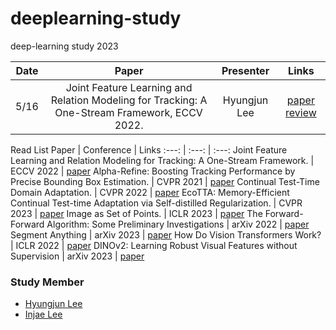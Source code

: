 # deeplearning-study
deep-learning study 2023

Date | Paper | Presenter | Links
:---: | :---: | :---: | :---:
5/16 | Joint Feature Learning and Relation Modeling for Tracking: A One-Stream Framework, ECCV 2022. | Hyungjun Lee | [paper](https://arxiv.org/abs/2203.11991) [review](https://notaai.notion.site/Joint-Feature-Learning-and-Relation-Modeling-for-Tracking-A-One-Stream-Framework-bd00a7851fa3467fb12b2a4ea705cb00)



Read List
Paper | Conference | Links
:---: | :---: | :---:
Joint Feature Learning and Relation Modeling for Tracking: A One-Stream Framework. | ECCV 2022 | [paper](https://arxiv.org/abs/2203.11991)
Alpha-Refine: Boosting Tracking Performance by Precise Bounding Box Estimation. | CVPR 2021 | [paper](https://arxiv.org/abs/2012.06815)
Continual Test-Time Domain Adaptation. | CVPR 2022 | [paper](https://arxiv.org/abs/2203.13591)
EcoTTA: Memory-Efficient Continual Test-time Adaptation via Self-distilled Regularization. | CVPR 2023 | [paper](https://arxiv.org/abs/2303.01904)
Image as Set of Points.  | ICLR 2023 | [paper](https://arxiv.org/abs/2303.01494)
The Forward-Forward Algorithm: Some Preliminary Investigations | arXiv 2022 | [paper](https://arxiv.org/abs/2212.13345)
Segment Anything | arXiv 2023 | [paper](https://arxiv.org/abs/2304.02643)
How Do Vision Transformers Work? | ICLR 2022  | [paper](https://arxiv.org/abs/2202.06709)
DINOv2: Learning Robust Visual Features without Supervision | arXiv 2023  | [paper](https://arxiv.org/abs/2304.07193)



### Study Member
* [Hyungjun Lee](https://github.com/rhtm02)
* [Injae Lee](https://github.com/oliver0922)

